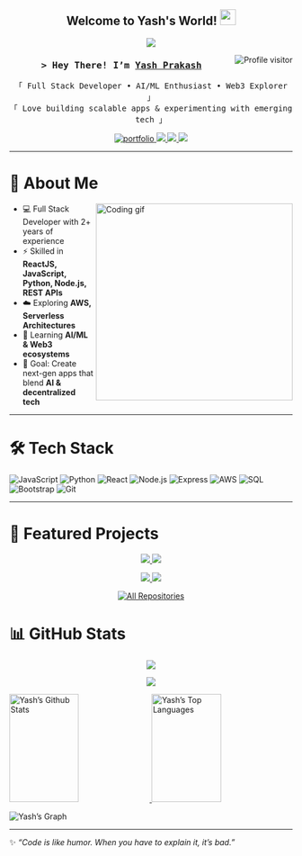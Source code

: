 <!-- Header -->
<h2 align="center">
  Welcome to Yash's World! 
  <img src="https://media.giphy.com/media/hvRJCLFzcasrR4ia7z/giphy.gif" width="28">
</h2>

<!-- Typing Animation -->
<p align="center">
  <a href="https://github.com/YashPrakash07">
    <img src="https://readme-typing-svg.herokuapp.com?lines=Full+Stack+Developer;2%2B+Years+Experience;Exploring+AI+%26+Web3;Always+Learning+New+Things&center=true&width=500&height=45">
  </a>
</p>

<!-- Profile Views -->
<a href="https://komarev.com/ghpvc/?username=YashPrakash07">
  <img align="right" src="https://komarev.com/ghpvc/?username=YashPrakash07&label=Visitors&color=0e75b6&style=flat" alt="Profile visitor"/>
</a>

<!-- Intro -->
<h3 align="center">
  <samp>&gt; Hey There! I’m <b><a target="_blank" href="https://yashprakash.netlify.app">Yash Prakash</a></b></samp>
</h3>

<p align="center">
  <samp>
    「 Full Stack Developer • AI/ML Enthusiast • Web3 Explorer 」  
    <br>
    「 Love building scalable apps & experimenting with emerging tech 」  
  </samp>
</p>

<!-- Social Badges -->
<p align="center">
 <a href="https://yashprakash.netlify.app" target="_blank">
  <img src="https://img.shields.io/badge/Portfolio-DC143C?style=for-the-badge&logo=vercel&logoColor=white" alt="portfolio"/>
 </a>
 <a href="https://linkedin.com/in/yashprakash07" target="_blank">
  <img src="https://img.shields.io/badge/LinkedIn-0077B5?style=for-the-badge&logo=linkedin&logoColor=white"/>
 </a>
 <a href="mailto:yashprakash07@gmail.com" target="_blank">
  <img src="https://img.shields.io/badge/Email-D14836?style=for-the-badge&logo=gmail&logoColor=white"/>
 </a>
 <a href="https://github.com/YashPrakash07" target="_blank">
  <img src="https://img.shields.io/badge/GitHub-100000?style=for-the-badge&logo=github&logoColor=white"/>
 </a>
</p>

---

# 🚀 About Me  

<img align="right" width="350" src="https://raw.githubusercontent.com/abhisheknaiidu/abhisheknaiidu/master/code.gif" alt="Coding gif"/>

- 💻 Full Stack Developer with 2+ years of experience  
- ⚡ Skilled in **ReactJS, JavaScript, Python, Node.js, REST APIs**  
- ☁️ Exploring **AWS, Serverless Architectures**  
- 🌱 Learning **AI/ML & Web3 ecosystems**  
- 🎯 Goal: Create next-gen apps that blend **AI & decentralized tech**  

---

# 🛠️ Tech Stack  

![JavaScript](https://img.shields.io/badge/JavaScript-F0DB4F?style=for-the-badge&logo=javascript&logoColor=black)
![Python](https://img.shields.io/badge/Python-3776AB?style=for-the-badge&logo=python&logoColor=white)
![React](https://img.shields.io/badge/React-61DBFB?style=for-the-badge&logo=react&logoColor=black)
![Node.js](https://img.shields.io/badge/Node.js-3C873A?style=for-the-badge&logo=node.js&logoColor=white)
![Express](https://img.shields.io/badge/Express.js-000000?style=for-the-badge&logo=express&logoColor=white)
![AWS](https://img.shields.io/badge/AWS-FF9900?style=for-the-badge&logo=amazonaws&logoColor=white)
![SQL](https://img.shields.io/badge/SQL-025E8C?style=for-the-badge&logo=mysql&logoColor=white)
![Bootstrap](https://img.shields.io/badge/Bootstrap-563D7C?style=for-the-badge&logo=bootstrap&logoColor=white)
![Git](https://img.shields.io/badge/Git-F05032?style=for-the-badge&logo=git&logoColor=white)

---

# 🚀 Featured Projects  

<p align="center">
  <a href="https://github.com/YashPrakash07/OneCode-IDE">
    <img src="https://github-readme-stats.vercel.app/api/pin/?username=YashPrakash07&repo=OneCode-IDE&theme=radical&bg_color=0D1117&title_color=F85D7F&text_color=8B949E&icon_color=F8D866" />
  </a>
  <a href="https://github.com/YashPrakash07/vpnranker">
    <img src="https://github-readme-stats.vercel.app/api/pin/?username=YashPrakash07&repo=Online-Financial-Management&theme=radical&bg_color=0D1117&title_color=F85D7F&text_color=8B949E&icon_color=F8D866" />
  </a>
</p>

<p align="center">
  <a href="https://github.com/YashPrakash07/Portfolio">
    <img src="https://github-readme-stats.vercel.app/api/pin/?username=YashPrakash07&repo=Portfolio&theme=radical&bg_color=0D1117&title_color=F85D7F&text_color=8B949E&icon_color=F8D866" />
  </a>
  <a href="https://github.com/YashPrakash07/Some-Other-Project">
    <img src="https://github-readme-stats.vercel.app/api/pin/?username=YashPrakash07&repo=Some-Other-Project&theme=radical&bg_color=0D1117&title_color=F85D7F&text_color=8B949E&icon_color=F8D866" />
  </a>
</p>

<p align="center">
  <a href="https://github.com/YashPrakash07?tab=repositories">
    <img alt="All Repositories" title="All Repositories" src="https://img.shields.io/badge/-View%20All%20Repos-2962FF?style=for-the-badge&logo=github&logoColor=white"/>
  </a>
</p>


# 📊 GitHub Stats  

<p align="center">
  <a href="https://github.com/YashPrakash07">
    <img src="https://github-readme-streak-stats.herokuapp.com/?user=YashPrakash07&theme=radical&border=7F3FBF&background=0D1117" />
  </a>
</p>

<p align="center">
  <a href="https://github.com/YashPrakash07">
    <img src="https://github-profile-summary-cards.vercel.app/api/cards/profile-details?username=YashPrakash07&theme=radical" />
  </a>
</p>

<a> 
  <a href="https://github.com/YashPrakash07">
    <img alt="Yash’s Github Stats" src="https://denvercoder1-github-readme-stats.vercel.app/api?username=YashPrakash07&show_icons=true&count_private=true&theme=react&bg_color=0D1117&title_color=F85D7F&icon_color=F8D866" height="192px" width="49.5%"/>
  </a>
  <a href="https://github.com/YashPrakash07">
    <img alt="Yash’s Top Languages" src="https://denvercoder1-github-readme-stats.vercel.app/api/top-langs/?username=YashPrakash07&langs_count=8&layout=compact&theme=react&bg_color=0D1117&title_color=F85D7F&icon_color=F8D866" height="192px" width="49.5%"/>
  </a>
</a>

![Yash’s Graph](https://github-readme-activity-graph.vercel.app/graph?username=YashPrakash07&custom_title=Yash%20Prakash%20GitHub%20Activity%20Graph&bg_color=0D1117&color=7F3FBF&line=7F3FBF&point=7F3FBF&area=true&title_color=FFFFFF)

---

✨ _“Code is like humor. When you have to explain it, it’s bad.”_  
